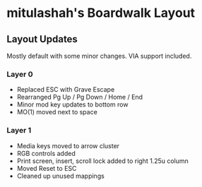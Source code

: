 # mitulashah's Boardwalk Layout

## Layout Updates
Mostly default with some minor changes.  VIA support included.

### Layer 0
- Replaced ESC with Grave Escape
- Rearranged Pg Up / Pg Down / Home / End
- Minor mod key updates to bottom row
- MO(1) moved next to space

### Layer 1
- Media keys moved to arrow cluster
- RGB controls added
- Print screen, insert, scroll lock added to right 1.25u column
- Moved Reset to ESC
- Cleaned up unused mappings
